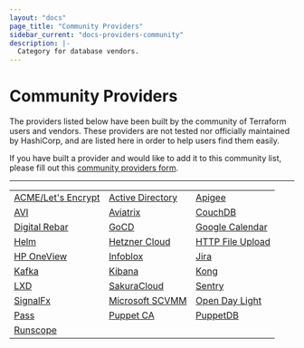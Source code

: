 ```yaml
---
layout: "docs"
page_title: "Community Providers"
sidebar_current: "docs-providers-community"
description: |-
  Category for database vendors.
---
```


# Community Providers

The providers listed below have been built by the community of Terraform users
and vendors. These providers are not tested nor officially maintained by
HashiCorp, and are listed here in order to help users find them easily.

If you have built a provider and would like to add it to this community list,
please fill out this [community providers form](https://docs.google.com/forms/d/e/1FAIpQLSeenG02tGEmz7pntIqMKlp5kY53f8AV5u88wJ_H1pJc2CmvKA/viewform?usp=sf_link#responses).

---

<table class="table">
    <td><a href="https://github.com/vancluever/terraform-provider-acme">ACME/Let's Encrypt</a></td>
    <td><a href="https://github.com/GSLabDev/terraform-provider-ad">Active Directory</a></td>
    <td><a href="https://github.com/zambien/terraform-provider-apigee">Apigee</a></td>
    </tr>
    <tr>
    <td><a href="https://github.com/avinetworks/terraform-provider-avi">AVI</a></td>
    <td><a href="https://github.com/AviatrixSystems/terraform-provider-aviatrix">Aviatrix</a></td>
    <td><a href="https://github.com/nicolai86/terraform-provider-couchdb">CouchDB</a></td>
    </tr>
    <tr>
    <td><a href="https://github.com/rackn/terraform-provider-drp/">Digital Rebar</a></td>
    <td><a href="https://github.com/drewsonne/terraform-provider-gocd">GoCD</a></td>
    <td><a href="https://github.com/sethvargo/terraform-provider-googlecalendar">Google Calendar</a></td>
    </tr>
    <tr>
    <td><a href="https://github.com/mcuadros/terraform-provider-helm">Helm</a></td>
    <td><a href="https://github.com/hetznercloud/terraform-provider-hcloud">Hetzner Cloud</a></td>
    <td><a href="https://github.com/GSLabDev/terraform-provider-httpfileupload">HTTP File Upload</a></td>
    </tr>
    <tr>
    <td><a href="https://github.com/HewlettPackard/terraform-provider-oneview">HP OneView</a></td>
    <td><a href="https://github.com/sky-uk/terraform-provider-infoblox">Infoblox</a></td>
    <td><a href="https://github.com/anubhavmishra/terraform-provider-jira">Jira</a></td>
    </tr>
    <tr>
    <td><a href="https://github.com/Mongey/terraform-provider-kafka">Kafka</a></td>
    <td><a href="https://github.com/ewilde/terraform-provider-kibana">Kibana</a></td>
    <td><a href="https://github.com/kevholditch/terraform-provider-kong">Kong</a></td>
    </tr>
    <tr>
    <td><a href="https://github.com/sl1pm4t/terraform-provider-lxd">LXD</a></td>
    <td><a href="https://github.com/sacloud/terraform-provider-sakuracloud">SakuraCloud</a></td>
    <td><a href="https://github.com/jianyuan/terraform-provider-sentry">Sentry</a></td>
    </tr>
    <tr>
    <td><a href="https://github.com/Yelp/terraform-provider-signalform">SignalFx</a></td>
    <td><a href="https://github.com/GSLabDev/terraform-provider-scvmm">Microsoft SCVMM</a></td>
    <td><a href="https://github.com/GSLabDev/terraform-provider-odl">Open Day Light</a></td>
    </tr>
    <tr>
    <td><a href="https://github.com/camptocamp/terraform-provider-pass">Pass</a></td>
    <td><a href="https://github.com/camptocamp/terraform-provider-puppetca">Puppet CA</a></td>
    <td><a href="https://github.com/camptocamp/terraform-provider-puppetdb">PuppetDB</a></td>
    </tr>
    <tr>
    <td><a href="https://github.com/ewilde/terraform-provider-runscope">Runscope</a></td>
    <td><a></a></td>
    <td><a></a></td>
    </tr>

</table>
